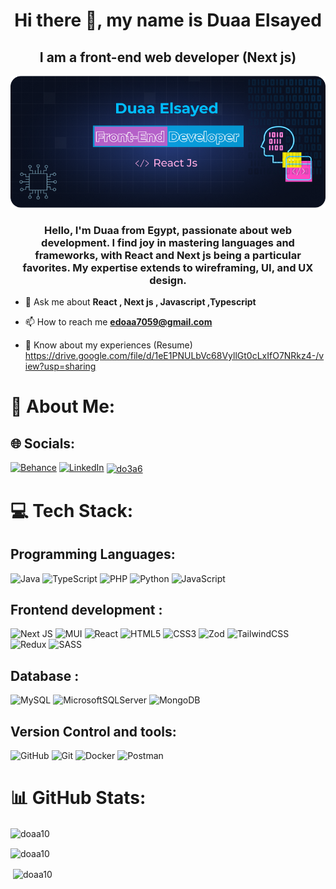 <h1 align="center">
 Hi there 👋, my name is Duaa Elsayed
</h1>
<h2 align="center">
  I am a front-end web developer (Next js) 
</h2>
<p align="center">
 
  ![i am a front-end web developer ](https://github.com/doaa10/doaa10/blob/main/Github.png)

</p>

<h3 align="center">Hello, I'm Duaa from Egypt, passionate about web development. I find joy in mastering languages and frameworks, with React and Next js being a particular favorites. My expertise extends to wireframing, UI, and UX design.</h3>

- 💬 Ask me about **React , Next js , Javascript ,Typescript**

- 📫 How to reach me **edoaa7059@gmail.com**

- 📄 Know about my experiences (Resume) https://drive.google.com/file/d/1eE1PNULbVc68VyllGt0cLxIfO7NRkz4-/view?usp=sharing
# 💫 About Me:


## 🌐 Socials:
[![Behance](https://img.shields.io/badge/Behance-1769ff?logo=behance&logoColor=white)](https://behance.net/duaaElsayed) [![LinkedIn](https://img.shields.io/badge/LinkedIn-%230077B5.svg?logo=linkedin&logoColor=white)](https://linkedin.com/in/doaa-sh10) 
<a href="https://codeforces.com/profile/do3a6" target="blank"><img align="center" src="https://raw.githubusercontent.com/rahuldkjain/github-profile-readme-generator/master/src/images/icons/Social/codeforces.svg" alt="do3a6" height="30" width="40" /></a>


# 💻 Tech Stack: 
## Programming Languages:
![Java](https://img.shields.io/badge/java-%23ED8B00.svg?style=for-the-badge&logo=openjdk&logoColor=white) ![TypeScript](https://img.shields.io/badge/typescript-%23007ACC.svg?style=for-the-badge&logo=typescript&logoColor=white) ![PHP](https://img.shields.io/badge/php-%23777BB4.svg?style=for-the-badge&logo=php&logoColor=white) ![Python](https://img.shields.io/badge/python-3670A0?style=for-the-badge&logo=python&logoColor=ffdd54) ![JavaScript](https://img.shields.io/badge/javascript-%23323330.svg?style=for-the-badge&logo=javascript&logoColor=%23F7DF1E)

## Frontend development :
![Next JS](https://img.shields.io/badge/Next-black?style=for-the-badge&logo=next.js&logoColor=white) ![MUI](https://img.shields.io/badge/MUI-%230081CB.svg?style=for-the-badge&logo=mui&logoColor=white) ![React](https://img.shields.io/badge/react-%2320232a.svg?style=for-the-badge&logo=react&logoColor=%2361DAFB)
 ![HTML5](https://img.shields.io/badge/html5-%23E34F26.svg?style=for-the-badge&logo=html5&logoColor=white) ![CSS3](https://img.shields.io/badge/css3-%231572B6.svg?style=for-the-badge&logo=css3&logoColor=white) ![Zod](https://img.shields.io/badge/zod-%233068b7.svg?style=for-the-badge&logo=zod&logoColor=white) ![TailwindCSS](https://img.shields.io/badge/tailwindcss-%2338B2AC.svg?style=for-the-badge&logo=tailwind-css&logoColor=white) ![Redux](https://img.shields.io/badge/redux-%23593d88.svg?style=for-the-badge&logo=redux&logoColor=white) ![SASS](https://img.shields.io/badge/SASS-hotpink.svg?style=for-the-badge&logo=SASS&logoColor=white) 


## Database :
![MySQL](https://img.shields.io/badge/mysql-4479A1.svg?style=for-the-badge&logo=mysql&logoColor=white) ![MicrosoftSQLServer](https://img.shields.io/badge/Microsoft%20SQL%20Server-CC2927?style=for-the-badge&logo=microsoft%20sql%20server&logoColor=white) ![MongoDB](https://img.shields.io/badge/MongoDB-%234ea94b.svg?style=for-the-badge&logo=mongodb&logoColor=white)

## Version Control and tools:
![GitHub](https://img.shields.io/badge/github-%23121011.svg?style=for-the-badge&logo=github&logoColor=white) ![Git](https://img.shields.io/badge/git-%23F05033.svg?style=for-the-badge&logo=git&logoColor=white) ![Docker](https://img.shields.io/badge/docker-%230db7ed.svg?style=for-the-badge&logo=docker&logoColor=white) ![Postman](https://img.shields.io/badge/Postman-FF6C37?style=for-the-badge&logo=postman&logoColor=white)


# 📊 GitHub Stats:




<!-- Proudly created with GPRM ( https://gprm.itsvg.in ) -->
<p><img align="center" src="https://github-readme-stats.vercel.app/api/top-langs?username=doaa10&show_icons=true&locale=en&layout=compact" alt="doaa10" /></p>

<p><img align="center" src="https://github-readme-streak-stats.herokuapp.com/?user=doaa10&" alt="doaa10" /></p>
<p>&nbsp;<img align="center" src="https://github-readme-stats.vercel.app/api?username=doaa10&show_icons=true&locale=en" alt="doaa10" /></p>





  



